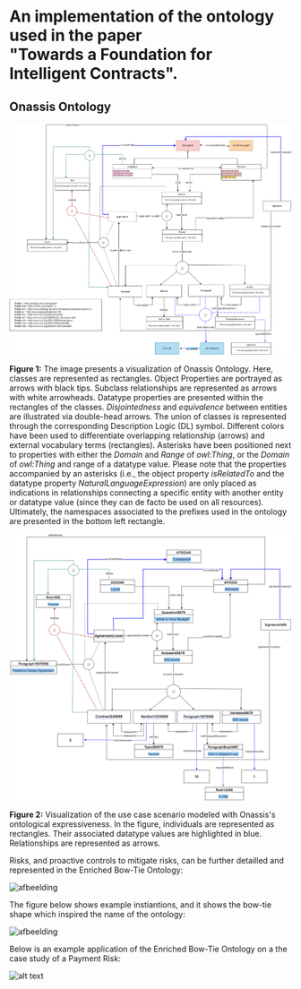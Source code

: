 # An implementation of the ontology used in the paper <br/> "Towards a Foundation for Intelligent Contracts".

## Onassis Ontology 

![alt text](https://github.com/DjAzDeck/Onassis-Ontology/blob/main/img/OnassisComplete.png)

**Figure 1:** The image presents a visualization of Onassis Ontology. Here, classes are represented as rectangles. Object Properties are portrayed as arrows with black tips. Subclass relationships are represented as arrows with white arrowheads. Datatype properties are presented within the rectangles of the classes. *Disjointedness* and *equivalence* between entities are illustrated via double-head arrows. The union of classes is represented through the corresponding Description Logic (DL) symbol. Different colors have been used to differentiate overlapping relationship (arrows) and external vocabulary terms (rectangles). Asterisks have been positioned next to properties with either the *Domain* and *Range* of *owl:Thing*, or the *Domain* of *owl:Thing* and range of a datatype value. Please note that the properties accompanied by an asterisks (i.e., the object property *isRelatedTo* and the datatype property *NaturalLanguageExpression*) are only placed as indications in relationships connecting a specific entity with another entity or datatype value (since they can de facto be used on all resources). Ultimately, the namespaces associated to the prefixes used in the ontology are presented in the bottom left rectangle.

![alt text](https://github.com/DjAzDeck/Onassis-Ontology/blob/main/img/LegalContractExampleLastVersion.png)

**Figure 2:** Visualization of the use case scenario modeled with Onassis's ontological expressiveness. In the figure, individuals are represented as rectangles. Their associated datatype values are highlighted in blue. Relationships are represented as arrows.

Risks, and proactive controls to mitigate risks, can be further detailled and represented in the Enriched Bow-Tie Ontology:

![afbeelding](https://user-images.githubusercontent.com/89925569/228222956-597c0495-baef-4703-8411-bcb44c5603c8.png)

The figure below shows example instiantions, and it shows the bow-tie shape which inspired the name of the ontology:

![afbeelding](https://user-images.githubusercontent.com/89925569/228223421-97f4377d-c70c-47b1-ba86-33e24e8c36b1.png)

Below is an example application of the Enriched Bow-Tie Ontology on a the case study of a Payment Risk:

![alt text](https://github.com/DjAzDeck/Onassis-Ontology/blob/main/img/Visualisation.png)

